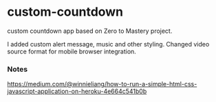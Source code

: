 # custom-countdown
custom countdown app based on Zero to Mastery project.

I added custom alert message, music and other styling. Changed video source format for mobile browser integration.



### Notes
https://medium.com/@winnieliang/how-to-run-a-simple-html-css-javascript-application-on-heroku-4e664c541b0b